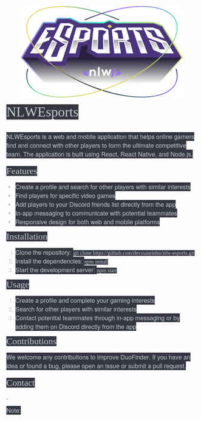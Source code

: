 <p align="center">
<img src="./web/src/assets/logo-nlw-esports@2x.png"/>
</p>

<html>
<head>
  <meta http-equiv="Content-Type" content="text/html; charset=utf-8">
  <meta http-equiv="Content-Style-Type" content="text/css">
  <style type="text/css">
    p.p1 {margin: 0.0px 0.0px 32.0px 0.0px; font: 36.0px '.SF NS'; color: #c7cbd3; -webkit-text-stroke: #ffffff}
    p.p2 {margin: 0.0px 0.0px 20.0px 0.0px; font: 16.0px 'Helvetica Neue'; color: #c7cbd3; -webkit-text-stroke: #c7cbd3}
    p.p3 {margin: 0.0px 0.0px 16.0px 0.0px; font: 24.0px '.SF NS'; color: #c7cbd3; -webkit-text-stroke: #ffffff}
    p.p4 {margin: 0.0px 0.0px 0.0px 0.0px; font: 16.0px 'Helvetica Neue'; color: #c7cbd3; -webkit-text-stroke: #c7cbd3}
    li.li4 {margin: 0.0px 0.0px 0.0px 0.0px; font: 16.0px 'Helvetica Neue'; color: #c7cbd3; -webkit-text-stroke: #c7cbd3}
    li.li5 {margin: 0.0px 0.0px 0.0px 0.0px; font: 14.0px Monaco; color: #c7cbd3; -webkit-text-stroke: #ffffff}
    li.li6 {margin: 0.0px 0.0px 0.0px 0.0px; font: 16.0px 'Helvetica Neue'; color: #c7cbd3; -webkit-text-stroke: #c7cbd3; background-color: #343642}
    span.s1 {font-kerning: none; background-color: #343642}
    span.s2 {background-color: #343642; -webkit-text-stroke: 0px #ffffff}
    span.s3 {background-color: #343642}
    span.s4 {font: 16.0px 'Helvetica Neue'; background-color: #343642}
    span.s5 {font: 16.0px 'Helvetica Neue'; font-kerning: none; background-color: #343642; -webkit-text-stroke: 0px #c7cbd3}
    span.s6 {font: 14.0px Monaco; font-kerning: none; background-color: #343642; -webkit-text-stroke: 0px #ffffff}
    span.s7 {font-kerning: none}
    span.s8 {font: 16.0px 'Helvetica Neue'; text-decoration: underline ; font-kerning: none}
    ol.ol1 {list-style-type: decimal}
    ul.ul1 {list-style-type: disc}
  </style>
</head>
<body>
<p class="p1"><span class="s1">NLWEsports</span></p>
<p class="p2"><span class="s1">NLWEsports is a web and mobile application that helps online gamers find and connect with other players to form the ultimate competitive team. The application is built using React, React Native, and Node.js.</span></p>
<p class="p3"><span class="s1">Features</span></p>
<ul class="ul1">
  <li class="li4"><span class="s2"></span><span class="s1">Create a profile and search for other players with similar interests</span></li>
  <li class="li4"><span class="s3"></span><span class="s1">Find players for specific video games</span></li>
  <li class="li4"><span class="s3"></span><span class="s1">Add players to your Discord friends list directly from the app</span></li>
  <li class="li4"><span class="s3"></span><span class="s1">In-app messaging to communicate with potential teammates</span></li>
  <li class="li4"><span class="s3"></span><span class="s1">Responsive design for both web and mobile platforms</span></li>
</ul>
<p class="p3"><span class="s1">Installation</span></p>
<ol class="ol1">
  <li class="li5"><span class="s4"></span><span class="s5">Clone the repository: </span><span class="s1">git clone https://github.com/devssaurinho/nlw-esports.git</span></li>
  <li class="li4"><span class="s3"></span><span class="s1">Install the dependencies: </span><span class="s6">npm install</span></li>
  <li class="li4"><span class="s3"></span><span class="s1">Start the development server: </span><span class="s6">npm start</span></li>
</ol>
<p class="p3"><span class="s1">Usage</span></p>
<ol class="ol1">
  <li class="li4"><span class="s2"></span><span class="s1">Create a profile and complete your gaming interests</span></li>
  <li class="li4"><span class="s3"></span><span class="s1">Search for other players with similar interests</span></li>
  <li class="li4"><span class="s3"></span><span class="s1">Contact potential teammates through in-app messaging or by adding them on Discord directly from the app</span></li>
</ol>
<p class="p3"><span class="s1">Contributions</span></p>
<p class="p2"><span class="s1">We welcome any contributions to improve DuoFinder. If you have an idea or found a bug, please open an issue or submit a pull request.</span></p>
<p class="p3"><span class="s1">Contact</span></p>
</a>.</span></p>
<p class="p2"><span class="s1">Note:</span></p>
</body>
</html>

